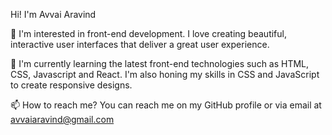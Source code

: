 Hi! I'm Avvai Aravind

👀 I'm interested in front-end development. I love creating beautiful, interactive user interfaces that deliver a great user experience.

🌱 I'm currently learning the latest front-end technologies such as HTML, CSS, Javascript and React. I'm also honing my skills in CSS and JavaScript to create responsive designs.

📫 How to reach me? You can reach me on my GitHub profile or via email at avvaiaravind@gmail.com

<!---
AvvaiAravind/AvvaiAravind is a ✨ special ✨ repository because its `README.md` (this file) appears on your GitHub profile.
You can click the Preview link to take a look at your changes.
--->
